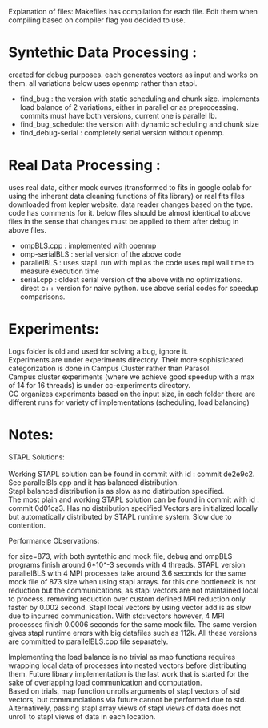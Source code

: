 Explanation of files:
Makefiles has compilation for each file. Edit them when compiling based on compiler flag you decided to use.

# Syntethic Data Processing : 
created for debug purposes. each generates vectors as input and works on them. all variations below uses openmp rather than stapl.
- find_bug : the version with static scheduling and chunk size. implements load balance of 2 variations, either in parallel or as preprocessing. commits must have both versions, current one is parallel lb.
- find_bug_schedule:  the version with dynamic scheduling and chunk size
- find_debug-serial : completely serial version without openmp.

# Real Data Processing : 
uses real data, either mock curves (transformed to fits in google colab for using the inherent data cleaning functions of fits library) or real fits files downloaded from kepler website. data reader changes based on the type. code has comments for it.
below files should be almost identical to above files in the sense that changes must be applied to them after debug in above files.
-  ompBLS.cpp : implemented with openmp 
-  omp-serialBLS : serial version of the above code
-  parallelBLS : uses stapl. run with mpi as the code uses mpi wall time to measure execution time
-  serial.cpp :  oldest serial version of the above with no optimizations. direct c++ version for naive python. use above serial codes for speedup comparisons.

# Experiments: 
Logs folder is old and used for solving a bug, ignore it. \
Experiments are under experiments directory. Their more sophisticated categorization is done in Campus Cluster rather than Parasol. \
Campus cluster experiments (where we achieve good  speedup with a max of 14 for 16 threads) is under cc-experiments directory. \
CC organizes experiments based on the input size, in each folder there are different runs for variety of implementations (scheduling, load balancing)

# Notes:
STAPL Solutions: \
\
Working STAPL solution can be found in commit with id : commit de2e9c2. See parallelBls.cpp and it has balanced distribution. \
Stapl balanced distribution is as slow as no distirbution specified. \
The most plain  and working STAPL solution can be found in commit with id : commit 0d01ca3. Has no distribution specified Vectors are initialized locally but automatically distributed by STAPL runtime system. Slow due to contention.

Performance Observations: 


for size=873, with both syntethic and mock file, debug and ompBLS programs finish around 6*10^-3 seconds with 4 threads.
STAPL version parallelBLS with 4 MPI processes take around 3.6 seconds for the same mock file of 873 size when using stapl arrays.  for this one bottleneck is not reduction but the communications, as stapl vectors are not maintained local to process. removing reduction over custom defined MPI reduction only faster by 0.002 second.
Stapl local vectors by using vector add is as slow due to incurred communication.
With std::vectors however, 4 MPI processes finish 0.0006 seconds for the same mock file. The same version gives stapl runtime errors with big datafiles such as 112k.
All these versions are committed to parallelBLS.cpp file separately.

Implementing the load balance is no trivial as map functions requires wrapping local data of processes into nested vectors before distributing them. Future library implementation is the last work that is started for the sake of overlapping load communication and computation. \
Based on trials, map function unrolls arguments of stapl vectors of std vectors, but communciations via future cannot be performed due to std. \
Alternatively, passing stapl array views of stapl views of data does not unroll to stapl views of data in each location.